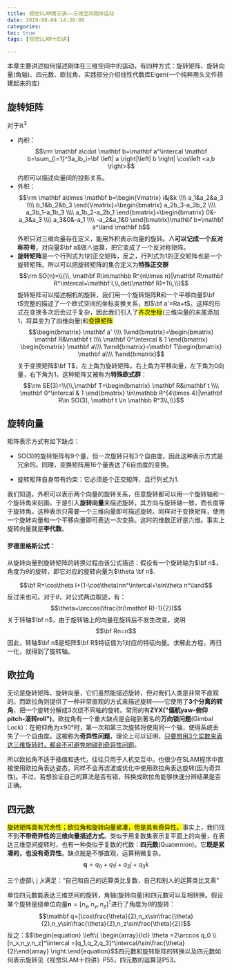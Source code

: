 ```yaml
---
title: 视觉SLAM第三讲——三维空间刚体运动
date: 2019-08-04 14:30:00
categories: 
toc: true
tags: [视觉SLAM十四讲]

---
```


本章主要讲述如何描述刚体在三维空间中的运动，有四种方式：旋转矩阵、旋转向量(角轴)、四元数、欧拉角，实践部分介绍线性代数库Eigen(一个纯粹用头文件搭建起来的库)

<!-- more -->

## 旋转矩阵

对于$\mathbb R^3$

- 内积：$$\rm \mathbf a\cdot \mathbf b=\mathbf a^\intercal \mathbf b=\sum_{i=1}^3a_ib_i=\bf \left| a \right|\left| b \right| \cos\left <a,b \right>$$内积可以描述向量间的投影关系。
- 外积：$$\rm \mathbf a\times \mathbf b=\begin{Vmatrix} i&j&k \\\\ a_1&a_2&a_3 \\\\ b_1&b_2&b_3 \end{Vmatrix}=\begin{bmatrix} a_2b_3-a_3b_2 \\\\ a_3b_1-a_1b_3 \\\\ a_1b_2-a_2b_1 \end{bmatrix}=\begin{bmatrix} 0&-a_3&a_3 \\\\ a_3&0&-a_1 \\\\ -a_2&a_1&0 \end{bmatrix}\mathbf b=\mathbf a^\land \mathbf b$$ 外积只对三维向量存在定义，能用外积表示向量的旋转。**$\land$可以记成一个反对称符号**，对向量$\bf a$做$\land$运算，把它变成了一个反对称矩阵。
- **旋转矩阵**是一个行列式为1的正交矩阵，反之，行列式为1的正交矩阵也是一个旋转矩阵。所以可以把旋转矩阵的集合定义为**特殊正交群**$$\rm SO(n)=\\{\\, \mathbf R\in\mathbb R^{n\times n}|\mathbf R\mathbf R^\intercal=\mathbf I,\\,det(\mathbf R)=1\\,\\}$$旋转矩阵可以描述相机的旋转，我们用一个旋转矩阵$\mathbf R$和一个平移向量$\bf t$完整的描述了一个欧式空间的坐标变换关系，即$\bf a'=Ra+t$。这样的形式在变换多次后会过于复杂，因此我们引入了<mark>齐次坐标</mark>(三维向量的末尾添加1，将其变为了四维向量)和<mark>变换矩阵</mark>$$\begin{bmatrix} \mathbf a' \\\\ 1\end{bmatrix}=\begin{bmatrix} \mathbf R&\mathbf t \\\\ \mathbf 0^\intercal & 1 \end{bmatrix} \begin{bmatrix} \mathbf a\\\\ 1\end{bmatrix}=\mathbf T\begin{bmatrix} \mathbf a\\\\ 1\end{bmatrix}$$关于变换矩阵$\bf T$，左上角为旋转矩阵，右上角为平移向量，左下角为0向量，右下角为1，这种矩阵又被称为**特殊欧式群**：$$\rm SE(3)=\\{\\,\mathbf T=\begin{bmatrix} \mathbf R&\mathbf t \\\\ \mathbf 0^\intercal & 1 \end{bmatrix} \in\mathbb R^{4\times 4}|\mathbf R\in SO(3), \mathbf t \in \mathbb R^3\\,\\}$$

## 旋转向量

矩阵表示方式有如下缺点：

* SO(3)的旋转矩阵有9个量，但一次旋转只有3个自由度，因此这种表示方式是冗余的。同理，变换矩阵用16个量表达了6自由度的变换。

* 旋转矩阵自身带有约束：它必须是个正交矩阵，且行列式为1.

我们知道，外积可以表示两个向量的旋转关系，任意旋转都可以用一个旋转轴和一个旋转角来刻画。于是引入**旋转向量**来描述旋转，其方向与旋转轴一致，而长度等于旋转角。这种表示只需要一个三维向量即可描述旋转。同样对于变换矩阵，使用一个旋转向量和一个平移向量即可表达一次变换。这时的维数正好是六维。事实上旋转向量就是**李代数**。

#### 罗德里格斯公式：

从旋转向量到旋转矩阵的转换过程由该公式描述：假设有一个旋转轴为$\bf n$，角度为$\theta$的旋转，即它对应的旋转向量为$\theta \bf n$.

$$\bf R=\cos\theta I+(1-\cos\theta)nn^\intercal+\sin\theta n^\land$$反过来也可。对于$\theta$，对公式两边取迹，有：$$\theta=\arccos(\frac{tr(\mathbf R)-1}{2})$$关于转轴$\bf n$，由于旋转轴上的向量在旋转后不发生改变，说明$$\bf Rn=n$$因此，转轴$\bf n$是矩阵$\bf R$特征值为1对应的特征向量。求解此方程，再归一化，就得到了旋转轴。

## 欧拉角

无论是旋转矩阵、旋转向量，它们虽然能描述旋转，但对我们人类是非常不直观的。而欧拉角则提供了一种非常直观的方式来描述旋转——它使用了**3个分离的转角**，把一个旋转分解成3次绕不同轴的旋转。常用的有**ZYX("偏航yaw-俯仰pitch-滚转roll")**。欧拉角有一个重大缺点是会碰到著名的**万向锁问题**(Gimbal Lock)：在俯仰角为±90°时，第一次和第三次旋转将使用同一个轴，使得系统丢失了一个自由度。这被称为**奇异性问题**，理论上可以证明，<u>只要想用3个实数来表达三维旋转时，都会不可避免地碰到奇异性问题</u>。

所以欧拉角不适于插值和迭代，往往只用于人机交互中。也很少在SLAM程序中直接使用欧拉角表达姿态，同样不会再滤波或优化中使用欧拉角表达旋转(因为奇异性)。不过，若想验证自己的算法是否有错，转换成欧拉角能够快速分辨结果是否正确。

## 四元数

<mark>旋转矩阵具有冗余性；欧拉角和旋转向量紧凑，但是具有奇异性。</mark>事实上，我们找不到**不带奇异性的三维向量描述方式**。类似于用复数集表示复平面上的向量，在表达三维空间旋转时，也有一种类似于复数的代数：**四元数**(Quaternion)。它**既是紧凑的，也没有奇异性**。缺点就是不够直观，运算稍微复杂。$$\mathbf q=q_0+q_1i+q_2j+q_3k$$

三个虚部i, j ,k满足：“自己和自己的运算类比复数，自己和别人的运算类比叉乘”

单位四元数能表达三维空间的旋转，角轴(旋转向量)和四元数可以互相转换。假设某个旋转是绕单位向量$\mathbf n=[n_x, n_y, n_z]^\intercal$进行了角度为$\theta$的旋转：$$\mathbf q=[\cos\frac{\theta}{2},n_x\sin\frac{\theta}{2},n_y\sin\frac{\theta}{2},n_z\sin\frac{\theta}{2}]$$反之：$$\begin{equation} \left\\{ \begin{array}{lcl} \theta =2\arccos q_0 \\\\ [n_x,n_y,n_z]^\intercal =[q_1,q_2,q_3]^\intercal/\sin\frac{\theta}{2}\end{array} \right.\end{equation}$$四元数和旋转矩阵的转换以及四元数如何表示旋转见《视觉SLAM十四讲》P55，四元数的运算见P53。